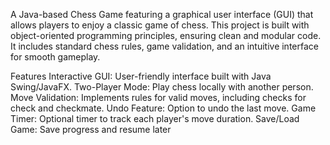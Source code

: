 A Java-based Chess Game featuring a graphical user interface (GUI) that allows players to enjoy a classic game of chess. This project is built with object-oriented programming principles, ensuring clean and modular code. It includes standard chess rules, game validation, and an intuitive interface for smooth gameplay.

Features
Interactive GUI: User-friendly interface built with Java Swing/JavaFX.
Two-Player Mode: Play chess locally with another person.
Move Validation: Implements rules for valid moves, including checks for check and checkmate.
Undo Feature: Option to undo the last move.
Game Timer: Optional timer to track each player's move duration.
Save/Load Game: Save progress and resume later
